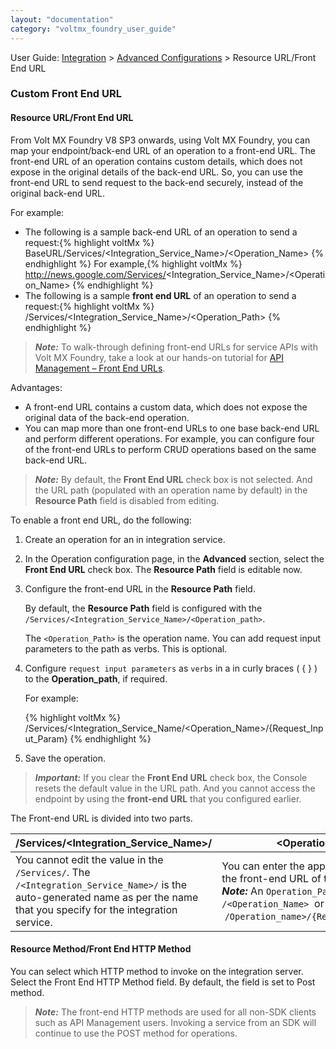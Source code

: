 ```yaml
---
layout: "documentation"
category: "voltmx_foundry_user_guide"
---
```

                               

User Guide: [Integration](Services.html#integration) \> [Advanced Configurations](Advanced_Configurations.html) > Resource URL/Front End URL

### Custom Front End URL

#### Resource URL/Front End URL

From Volt MX Foundry V8 SP3 onwards, using Volt MX Foundry, you can map your endpoint/back-end URL of an operation to a front-end URL. The front-end URL of an operation contains custom details, which does not expose in the original details of the back-end URL. So, you can use the front-end URL to send request to the back-end securely, instead of the original back-end URL.

For example:

*   The following is a sample back-end URL of an operation to send a request:{% highlight voltMx %} BaseURL/Services/<Integration_Service_Name>/<Operation_Name>
    {% endhighlight %}
    For example,{% highlight voltMx %} http://news.google.com/Services/<Integration_Service_Name>/<Operation_Name>
        {% endhighlight %}
*   The following is a sample **front end URL** of an operation to send a request:{% highlight voltMx %} /Services/<Integration_Service_Name>/<Operation_Path>
    {% endhighlight %}

> **_Note:_** To walk-through defining front-end URLs for service APIs with Volt MX Foundry, take a look at our hands-on tutorial for [API Management – Front End URLs](https://youtu.be/SyU1Z5TV9rU).

Advantages:

*   A front-end URL contains a custom data, which does not expose the original data of the back-end operation.
*   You can map more than one front-end URLs to one base back-end URL and perform different operations. For example, you can configure four of the front-end URLs to perform CRUD operations based on the same back-end URL.

> **_Note:_** By default, the **Front End URL** check box is not selected. And the URL path (populated with an operation name by default) in the **Resource Path** field is disabled from editing.

To enable a front end URL, do the following:

1.  Create an operation for an in integration service.
2.  In the Operation configuration page, in the **Advanced** section, select the **Front End URL** check box. The **Resource Path** field is editable now.
3.  Configure the front-end URL in the **Resource Path** field.
    
    By default, the **Resource Path** field is configured with the `/Services/<Integration_Service_Name>/<Operation_path>`.
    
    The `<Operation_Path>` is the operation name. You can add request input parameters to the path as verbs. This is optional.
    
4.  Configure `request input parameters` as `verbs` in a in curly braces ( { } ) to the **Operation\_path**, if required.
    
    For example:
    
    {% highlight voltMx %} /Services/<Integration_Service_Name/<Operation_Name>/{Request_Input_Param}
    {% endhighlight %}
5.  Save the operation.

> **_Important:_** If you clear the **Front End URL** check box, the Console resets the default value in the URL path. And you cannot access the endpoint by using the **front-end URL** that you configured earlier.

The Front-end URL is divided into two parts.

  
| /Services/<Integration\_Service\_Name>/ | <Operation\_Path> |
| --- | --- |
| You cannot edit the value in the `/Services/`. The `/<Integration_Service_Name>/` is the auto-generated name as per the name that you specify for the integration service. | You can enter the appropriate name for the front-end URL of the operation. > **_Note:_** An `Operation_Path` can be `/<Operation_Name>`  or  `/Operation_name>/{Request_Input_param}` |

#### Resource Method/Front End HTTP Method

You can select which HTTP method to invoke on the integration server. Select the Front End HTTP Method field. By default, the field is set to Post method.

> **_Note:_** The front-end HTTP methods are used for all non-SDK clients such as API Management users. Invoking a service from an SDK will continue to use the POST method for operations.
